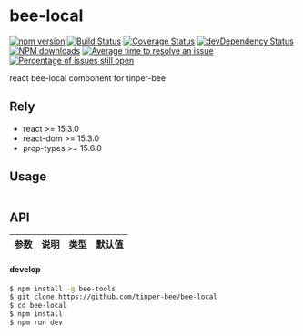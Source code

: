 # bee-local

[![npm version](https://img.shields.io/npm/v/bee-local.svg)](https://www.npmjs.com/package/bee-local)
[![Build Status](https://img.shields.io/travis/tinper-bee/bee-local/master.svg)](https://travis-ci.org/tinper-bee/bee-local)
[![Coverage Status](https://coveralls.io/repos/github/tinper-bee/bee-local/badge.svg?branch=master)](https://coveralls.io/github/tinper-bee/bee-local?branch=master)
[![devDependency Status](https://img.shields.io/david/dev/tinper-bee/bee-local.svg)](https://david-dm.org/tinper-bee/bee-local#info=devDependencies)
[![NPM downloads](http://img.shields.io/npm/dm/bee-local.svg?style=flat)](https://npmjs.org/package/bee-local)
[![Average time to resolve an issue](http://isitmaintained.com/badge/resolution/tinper-bee/bee-local.svg)](http://isitmaintained.com/project/tinper-bee/bee-local "Average time to resolve an issue")
[![Percentage of issues still open](http://isitmaintained.com/badge/open/tinper-bee/bee-local.svg)](http://isitmaintained.com/project/tinper-bee/bee-local "Percentage of issues still open")



react bee-local component for tinper-bee

## Rely

- react >= 15.3.0
- react-dom >= 15.3.0
- prop-types >= 15.6.0

## Usage

```js


```



## API

|参数|说明|类型|默认值|
|:--|:---:|:--:|---:|

#### develop

```sh
$ npm install -g bee-tools
$ git clone https://github.com/tinper-bee/bee-local
$ cd bee-local
$ npm install
$ npm run dev
```
